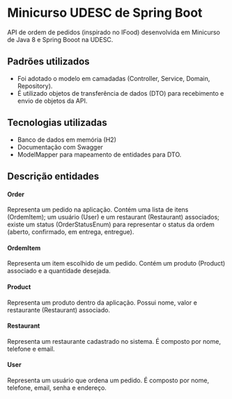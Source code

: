 # Minicurso UDESC de Spring Boot

API de ordem de pedidos (inspirado no IFood) desenvolvida em Minicurso de Java 8 e Spring Booot na UDESC.

## Padrões utilizados

* Foi  adotado o modelo em camadadas (Controller, Service, Domain, Repository).
* É utilizado objetos de transferência de dados (DTO) para recebimento e envio de objetos da API.

## Tecnologias utilizadas

* Banco de dados em memória (H2)
* Documentação com Swagger
* ModelMapper para mapeamento de entidades  para DTO.

## Descrição entidades

#### Order
Representa um pedido na aplicação. Contém uma lista de itens (OrdemItem); um usuário (User) e um restaurant (Restaurant) associados; existe um status (OrderStatusEnum) para representar o status da ordem (aberto, confirmado, em entrega, entregue).

#### OrdemItem
Representa um item escolhido de um pedido. Contém um produto (Product) associado e a quantidade desejada.

#### Product
Representa um produto dentro da aplicação. Possui nome, valor e restaurante (Restaurant) associado.

#### Restaurant
Representa um restaurante cadastrado no sistema. É composto por nome, telefone e email.

#### User
Representa um usuário que ordena um pedido. É composto por nome, telefone, email, senha e endereço.

